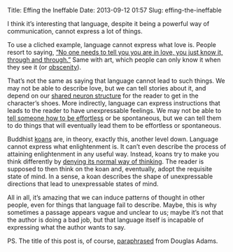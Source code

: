 Title: Effing the Ineffable
Date: 2013-09-12 01:57
Slug: effing-the-ineffable

I think it’s interesting that language, despite it being a powerful way of communication, cannot express a lot of things.

To use a cliched example, language cannot express what love is. People resort to saying, [“No one needs to tell you you are in love, you just know it, through and through.”](http://www.imdb.com/title/tt0133093/quotes?item=qt0324318) Same with art, which people can only know it when they see it (or [obscenity](http://en.wikipedia.org/wiki/I_know_it_when_I_see_it)).

That’s not the same as saying that language cannot lead to such things.  We may not be able to describe love, but we can tell stories about it, and depend on our [shared neuron structure](http://justinnhli.com/posts/2013/05/reflection-on-wittgenstein.html) for the reader to get in the character’s shoes. More indirectly, language can express instructions that leads to the reader to have unexpressable feelings. We may not be able to [tell someone how to be effortless](http://justinnhli.com/posts/2013/08/unteachables.html) or be spontaneous, but we can tell them to do things that will eventually lead them to be effortless or spontaneous.

Buddhist [koans](http://en.wikipedia.org/wiki/Koan) are, in theory, exactly this, another level down. Language cannot express what enlightenment is. It can’t even describe the process of attaining enlightenment in any useful way. Instead, koans try to make you think differently by [denying its normal way of thinking](http://www.catb.org/jargon/html/K/koan.html). The reader is supposed to then think on the koan and, eventually, adopt the requisite state of mind. In a sense, a koan describes the shape of unexpressable directions that lead to unexpressable states of mind.

All in all, it’s amazing that we can induce patterns of thought in other people, even for things that language fail to describe. Maybe, this is why sometimes a passage appears vague and unclear to us; maybe it’s not that the author is doing a bad job, but that language itself is incapable of expressing what the author wants to say.

PS. The title of this post is, of course, [paraphrased](http://en.wikipedia.org/wiki/Ineffability#Notable_quotations) from Douglas Adams.
